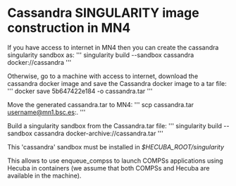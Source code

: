 Cassandra SINGULARITY image construction in MN4
===============================================

If you have access to internet in MN4 then you can create the cassandra singularity sandbox as:
'''
singularity build --sandbox cassandra docker://cassandra
'''

Otherwise, go to a machine with access to internet, download the cassandra docker image and
save the Cassandra docker image to a tar file:
'''
docker save 5b647422e184 -o cassandra.tar
'''

Move the generated cassandra.tar to MN4:
'''
scp cassandra.tar username@mn1.bsc.es:.
'''

Build a singularity sandbox from the Cassandra.tar file:
'''
singularity build --sandbox cassandra docker-archive://cassandra.tar
'''

This 'cassandra' sandbox must be installed in *$HECUBA_ROOT/singularity*

This allows to use enqueue\_compss to launch COMPSs applications using Hecuba in containers (we assume that both COMPSs and Hecuba are available in the machine).
